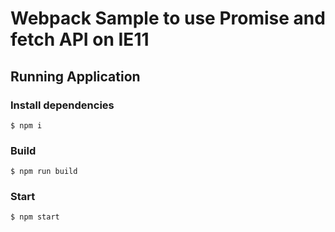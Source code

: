# Webpack Sample to use Promise and fetch API on IE11

## Running Application

### Install dependencies

```
$ npm i
```

### Build

```
$ npm run build
```

### Start

```
$ npm start
```
